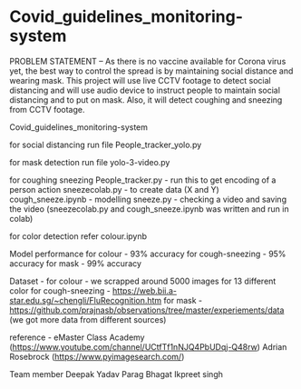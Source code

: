 # Covid_guidelines_monitoring-system
PROBLEM STATEMENT – As there is no vaccine available for Corona virus yet, the best way to control the spread is  by maintaining social distance and wearing mask. This project will use live CCTV footage to detect social distancing and will use audio device to instruct people to maintain social distancing and to put on mask. Also, it will detect coughing and sneezing from CCTV footage.

Covid_guidelines_monitoring-system


for social distancing run file
People_tracker_yolo.py

for mask detection run file
yolo-3-video.py

for coughing sneezing
People_tracker.py - run this to get encoding of a person action
sneezecolab.py - to create data (X and Y) 
cough_sneeze.ipynb - modelling
sneeze.py - checking a video and saving the video
(sneezecolab.py and cough_sneeze.ipynb  was written and run in colab)

for color detection refer colour.ipynb


Model performance
for colour - 93% accuracy
for cough-sneezing - 95% accuracy
for mask - 99% accuracy


Dataset - 
for colour - we scrapped around 5000 images for 13 different color
for cough-sneezing - https://web.bii.a-star.edu.sg/~chengli/FluRecognition.htm
for mask - https://github.com/prajnasb/observations/tree/master/experiements/data
(we got more data from different sources)


reference - 
eMaster Class Academy (https://www.youtube.com/channel/UCtfTf1nNJQ4PbUDqj-Q48rw)
Adrian Rosebrock (https://www.pyimagesearch.com/)

Team member
Deepak Yadav
Parag Bhagat
Ikpreet singh

